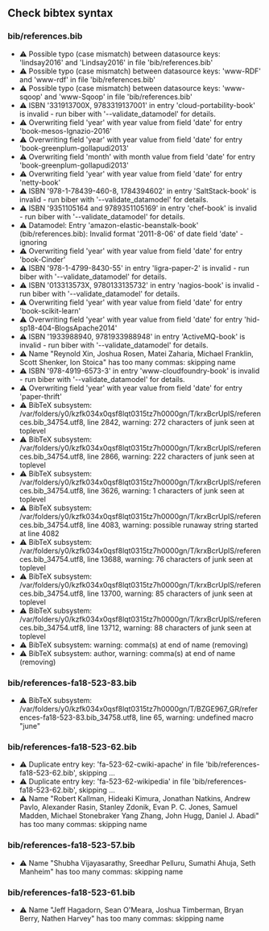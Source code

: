 ## Check bibtex syntax


### bib/references.bib

* :warning: Possible typo (case mismatch) between datasource keys: 'lindsay2016' and 'Lindsay2016' in file 'bib/references.bib'
* :warning: Possible typo (case mismatch) between datasource keys: 'www-RDF' and 'www-rdf' in file 'bib/references.bib'
* :warning: Possible typo (case mismatch) between datasource keys: 'www-sqoop' and 'www-Sqoop' in file 'bib/references.bib'
* :warning: ISBN '331913700X, 9783319137001' in entry 'cloud-portability-book' is invalid - run biber with '--validate_datamodel' for details.
* :warning: Overwriting field 'year' with year value from field 'date' for entry 'book-mesos-Ignazio-2016'
* :warning: Overwriting field 'year' with year value from field 'date' for entry 'book-greenplum-gollapudi2013'
* :warning: Overwriting field 'month' with month value from field 'date' for entry 'book-greenplum-gollapudi2013'
* :warning: Overwriting field 'year' with year value from field 'date' for entry 'netty-book'
* :warning: ISBN '978-1-78439-460-8, 1784394602' in entry 'SaltStack-book' is invalid - run biber with '--validate_datamodel' for details.
* :warning: ISBN '9351105164 and 9789351105169' in entry 'chef-book' is invalid - run biber with '--validate_datamodel' for details.
* :warning: Datamodel: Entry 'amazon-elastic-beanstalk-book' (bib/references.bib): Invalid format '2011-8-06' of date field 'date' - ignoring
* :warning: Overwriting field 'year' with year value from field 'date' for entry 'book-Cinder'
* :warning: ISBN '978-1-4799-8430-55' in entry 'ligra-paper-2' is invalid - run biber with '--validate_datamodel' for details.
* :warning: ISBN '013313573X, 9780133135732' in entry 'nagios-book' is invalid - run biber with '--validate_datamodel' for details.
* :warning: Overwriting field 'year' with year value from field 'date' for entry 'book-scikit-learn'
* :warning: Overwriting field 'year' with year value from field 'date' for entry 'hid-sp18-404-BlogsApache2014'
* :warning: ISBN '1933988940, 9781933988948' in entry 'ActiveMQ-book' is invalid - run biber with '--validate_datamodel' for details.
* :warning: Name "Reynold Xin, Joshua Rosen, Matei Zaharia, Michael Franklin, Scott Shenker, Ion Stoica" has too many commas: skipping name
* :warning: ISBN '978-4919-6573-3' in entry 'www-cloudfoundry-book' is invalid - run biber with '--validate_datamodel' for details.
* :warning: Overwriting field 'year' with year value from field 'date' for entry 'paper-thrift'
* :warning: BibTeX subsystem: /var/folders/y0/kzfk034x0qsf8lqt0315tz7h0000gn/T/krxBcrUpIS/references.bib_34754.utf8, line 2842, warning: 272 characters of junk seen at toplevel
* :warning: BibTeX subsystem: /var/folders/y0/kzfk034x0qsf8lqt0315tz7h0000gn/T/krxBcrUpIS/references.bib_34754.utf8, line 2866, warning: 222 characters of junk seen at toplevel
* :warning: BibTeX subsystem: /var/folders/y0/kzfk034x0qsf8lqt0315tz7h0000gn/T/krxBcrUpIS/references.bib_34754.utf8, line 3626, warning: 1 characters of junk seen at toplevel
* :warning: BibTeX subsystem: /var/folders/y0/kzfk034x0qsf8lqt0315tz7h0000gn/T/krxBcrUpIS/references.bib_34754.utf8, line 4083, warning: possible runaway string started at line 4082
* :warning: BibTeX subsystem: /var/folders/y0/kzfk034x0qsf8lqt0315tz7h0000gn/T/krxBcrUpIS/references.bib_34754.utf8, line 13688, warning: 76 characters of junk seen at toplevel
* :warning: BibTeX subsystem: /var/folders/y0/kzfk034x0qsf8lqt0315tz7h0000gn/T/krxBcrUpIS/references.bib_34754.utf8, line 13700, warning: 85 characters of junk seen at toplevel
* :warning: BibTeX subsystem: /var/folders/y0/kzfk034x0qsf8lqt0315tz7h0000gn/T/krxBcrUpIS/references.bib_34754.utf8, line 13712, warning: 88 characters of junk seen at toplevel
* :warning: BibTeX subsystem: warning: comma(s) at end of name (removing)
* :warning: BibTeX subsystem: author, warning: comma(s) at end of name (removing)

### bib/references-fa18-523-83.bib

* :warning: BibTeX subsystem: /var/folders/y0/kzfk034x0qsf8lqt0315tz7h0000gn/T/BZGE967_GR/references-fa18-523-83.bib_34758.utf8, line 65, warning: undefined macro "june"

### bib/references-fa18-523-62.bib

* :warning: Duplicate entry key: 'fa-523-62-cwiki-apache' in file 'bib/references-fa18-523-62.bib', skipping ...
* :warning: Duplicate entry key: 'fa-523-62-wikipedia' in file 'bib/references-fa18-523-62.bib', skipping ...
* :warning: Name "Robert Kallman, Hideaki Kimura, Jonathan Natkins, Andrew Pavlo, Alexander Rasin, Stanley Zdonik, Evan P. C. Jones, Samuel Madden, Michael Stonebraker Yang Zhang, John Hugg, Daniel J. Abadi" has too many commas: skipping name

### bib/references-fa18-523-57.bib

* :warning: Name "Shubha Vijayasarathy, Sreedhar Pelluru, Sumathi Ahuja, Seth Manheim" has too many commas: skipping name

### bib/references-fa18-523-61.bib

* :warning: Name "Jeff Hagadorn, Sean O'Meara, Joshua Timberman, Bryan Berry, Nathen Harvey" has too many commas: skipping name

